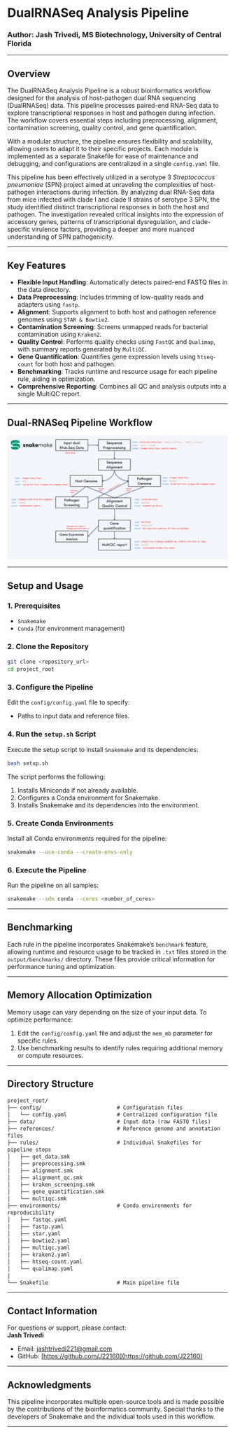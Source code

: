 # DualRNASeq Analysis Pipeline  

### Author: Jash Trivedi, MS Biotechnology, University of Central Florida  

---  

## **Overview**  

The DualRNASeq Analysis Pipeline is a robust bioinformatics workflow designed for the analysis of host-pathogen dual RNA sequencing (DualRNASeq) data. This pipeline processes paired-end RNA-Seq data to explore transcriptional responses in host and pathogen during infection. The workflow covers essential steps including preprocessing, alignment, contamination screening, quality control, and gene quantification.  

With a modular structure, the pipeline ensures flexibility and scalability, allowing users to adapt it to their specific projects. Each module is implemented as a separate Snakefile for ease of maintenance and debugging, and configurations are centralized in a single `config.yaml` file.  

This pipeline has been effectively utilized in a serotype 3 *Streptococcus pneumoniae* (SPN) project aimed at unraveling the complexities of host-pathogen interactions during infection. By analyzing dual RNA-Seq data from mice infected with clade I and clade II strains of serotype 3 SPN, the study identified distinct transcriptional responses in both the host and pathogen. The investigation revealed critical insights into the expression of accessory genes, patterns of transcriptional dysregulation, and clade-specific virulence factors, providing a deeper and more nuanced understanding of SPN pathogenicity.  

---  

## **Key Features**  

- **Flexible Input Handling**: Automatically detects paired-end FASTQ files in the data directory.  
- **Data Preprocessing**: Includes trimming of low-quality reads and adapters using `fastp`.  
- **Alignment**: Supports alignment to both host and pathogen reference genomes using `STAR & Bowtie2`.  
- **Contamination Screening**: Screens unmapped reads for bacterial contamination using `Kraken2`.  
- **Quality Control**: Performs quality checks using `FastQC` and `Qualimap`, with summary reports generated by `MultiQC`.  
- **Gene Quantification**: Quantifies gene expression levels using `htseq-count` for both host and pathogen.  
- **Benchmarking**: Tracks runtime and resource usage for each pipeline rule, aiding in optimization.  
- **Comprehensive Reporting**: Combines all QC and analysis outputs into a single MultiQC report.  

---  

## **Dual-RNASeq Pipeline Workflow**  

![alt text](https://github.com/J22160/RGENE/blob/ded5b0f9fd0707e31234291c1fc6e42387113883/snakemakeworkflow.png)

---  

## **Setup and Usage**  

### **1. Prerequisites**  
- `Snakemake`  
- `Conda` (for environment management)  

### **2. Clone the Repository**  
```bash  
git clone <repository_url>  
cd project_root  
```  

### **3. Configure the Pipeline**  
Edit the `config/config.yaml` file to specify:  
- Paths to input data and reference files.  
 
### **4. Run the `setup.sh` Script**  
Execute the setup script to install `Snakemake` and its dependencies:  
```bash  
bash setup.sh  
```  

The script performs the following:  
1. Installs Miniconda if not already available.  
2. Configures a Conda environment for Snakemake.  
3. Installs Snakemake and its dependencies into the environment.  

### **5. Create Conda Environments**  
Install all Conda environments required for the pipeline:  
```bash  
snakemake --use-conda --create-envs-only  
```  

### **6. Execute the Pipeline**  
Run the pipeline on all samples:  
```bash  
snakemake --sdm conda --cores <number_of_cores>  
```  

---  

## **Benchmarking**  

Each rule in the pipeline incorporates Snakemake’s `benchmark` feature, allowing runtime and resource usage to be tracked in `.txt` files stored in the `output/benchmarks/` directory. These files provide critical information for performance tuning and optimization.  

---  

## **Memory Allocation Optimization**  

Memory usage can vary depending on the size of your input data. To optimize performance:  

1. Edit the `config/config.yaml` file and adjust the `mem_mb` parameter for specific rules.  
2. Use benchmarking results to identify rules requiring additional memory or compute resources.  

---  

## **Directory Structure**  

```plaintext  
project_root/
├── config/                        # Configuration files
│   └── config.yaml                # Centralized configuration file
├── data/                          # Input data (raw FASTQ files)
├── references/                    # Reference genome and annotation files
├── rules/                         # Individual Snakefiles for pipeline steps
│   ├── get_data.smk
│   ├── preprocessing.smk
│   ├── alignment.smk
│   ├── alignment_qc.smk
│   ├── kraken_screening.smk
│   ├── gene_quantification.smk
│   └── multiqc.smk
├── environments/                  # Conda environments for reproducibility
│   ├── fastqc.yaml
│   ├── fastp.yaml
│   ├── star.yaml
│   ├── bowtie2.yaml
│   ├── multiqc.yaml
│   ├── kraken2.yaml
│   ├── htseq-count.yaml
│   └── qualimap.yaml
|
└── Snakefile                      # Main pipeline file

```  

---  

## **Contact Information**  

For questions or support, please contact:  
**Jash Trivedi**  
- Email: jashtrivedi221@gmail.com  
- GitHub: [https://github.com/J22160](https://github.com/J22160)  

---  

## **Acknowledgments**  

This pipeline incorporates multiple open-source tools and is made possible by the contributions of the bioinformatics community. Special thanks to the developers of Snakemake and the individual tools used in this workflow.  

---
```
